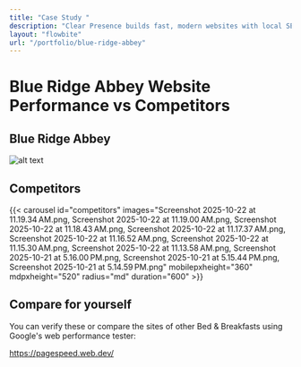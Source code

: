 ```yaml
---
title: "Case Study "
description: "Clear Presence builds fast, modern websites with local SEO for small businesses—so you show up on Google Search & Maps and get more calls"
layout: "flowbite"
url: "/portfolio/blue-ridge-abbey"
---
```


# Blue Ridge Abbey Website Performance vs Competitors

## Blue Ridge Abbey

![alt text](<Screenshot 2025-10-22 at 11.19.51 AM.png>)

## Competitors

{{< carousel id="competitors"
	images="Screenshot 2025-10-22 at 11.19.34 AM.png, Screenshot 2025-10-22 at 11.19.00 AM.png, Screenshot 2025-10-22 at 11.18.43 AM.png, Screenshot 2025-10-22 at 11.17.37 AM.png, Screenshot 2025-10-22 at 11.16.52 AM.png, Screenshot 2025-10-22 at 11.15.30 AM.png, Screenshot 2025-10-22 at 11.13.58 AM.png, Screenshot 2025-10-21 at 5.16.00 PM.png, Screenshot 2025-10-21 at 5.15.44 PM.png, Screenshot 2025-10-21 at 5.14.59 PM.png"
	mobilepxheight="360" mdpxheight="520" radius="md" duration="600" >}}

## Compare for yourself

You can verify these or compare the sites of other Bed & Breakfasts using Google's web performance tester:

https://pagespeed.web.dev/
